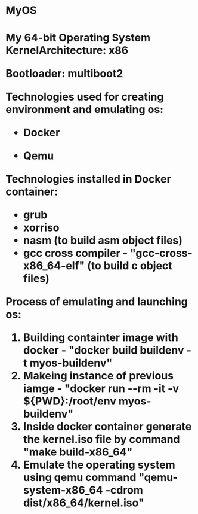 # MyOS
<h1>My 64-bit Operating System Kernel</h1?

Architecture: x86

Bootloader: multiboot2


Technologies used for creating environment and emulating os:

- Docker

- Qemu


Technologies installed in Docker container:

- grub
- xorriso
- nasm (to build asm object files)
- gcc cross compiler - "gcc-cross-x86_64-elf" (to build c object files)


Process of emulating and launching os:
1) Building containter image with docker - "docker build buildenv -t myos-buildenv"
2) Makeing instance of previous iamge - "docker run --rm -it -v ${PWD}:/root/env myos-buildenv"
3) Inside docker container generate the kernel.iso file by command "make build-x86_64"
4) Emulate the operating system using qemu command "qemu-system-x86_64 -cdrom dist/x86_64/kernel.iso"




